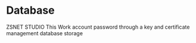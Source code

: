 # Database
ZSNET STUDIO This Work account password through a key and certificate management database storage
